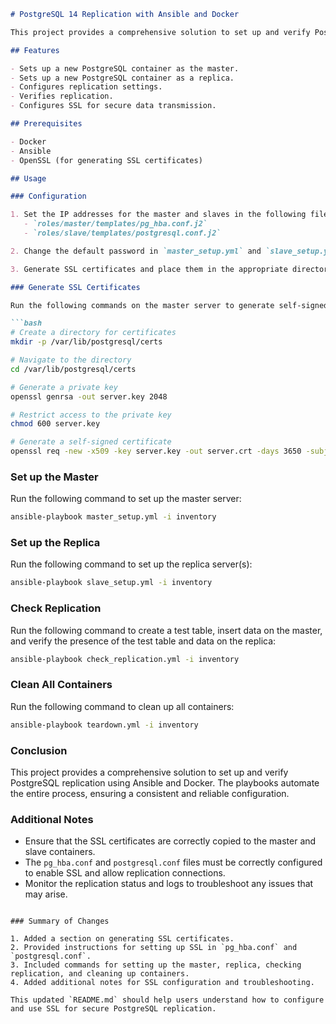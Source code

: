 ```markdown
# PostgreSQL 14 Replication with Ansible and Docker

This project provides a comprehensive solution to set up and verify PostgreSQL replication using Ansible and Docker. The playbooks automate the entire process of configuring master and slave servers, as well as verifying replication.

## Features

- Sets up a new PostgreSQL container as the master.
- Sets up a new PostgreSQL container as a replica.
- Configures replication settings.
- Verifies replication.
- Configures SSL for secure data transmission.

## Prerequisites

- Docker
- Ansible
- OpenSSL (for generating SSL certificates)

## Usage

### Configuration

1. Set the IP addresses for the master and slaves in the following files:
   - `roles/master/templates/pg_hba.conf.j2`
   - `roles/slave/templates/postgresql.conf.j2`

2. Change the default password in `master_setup.yml` and `slave_setup.yml`.

3. Generate SSL certificates and place them in the appropriate directory on the master server.

### Generate SSL Certificates

Run the following commands on the master server to generate self-signed SSL certificates:

```bash
# Create a directory for certificates
mkdir -p /var/lib/postgresql/certs

# Navigate to the directory
cd /var/lib/postgresql/certs

# Generate a private key
openssl genrsa -out server.key 2048

# Restrict access to the private key
chmod 600 server.key

# Generate a self-signed certificate
openssl req -new -x509 -key server.key -out server.crt -days 3650 -subj "/CN=$(hostname)"
```

### Set up the Master

Run the following command to set up the master server:

```bash
ansible-playbook master_setup.yml -i inventory
```

### Set up the Replica

Run the following command to set up the replica server(s):

```bash
ansible-playbook slave_setup.yml -i inventory
```

### Check Replication

Run the following command to create a test table, insert data on the master, and verify the presence of the test table and data on the replica:

```bash
ansible-playbook check_replication.yml -i inventory
```

### Clean All Containers

Run the following command to clean up all containers:

```bash
ansible-playbook teardown.yml -i inventory
```

### Conclusion

This project provides a comprehensive solution to set up and verify PostgreSQL replication using Ansible and Docker. The playbooks automate the entire process, ensuring a consistent and reliable configuration.

### Additional Notes

- Ensure that the SSL certificates are correctly copied to the master and slave containers.
- The `pg_hba.conf` and `postgresql.conf` files must be correctly configured to enable SSL and allow replication connections.
- Monitor the replication status and logs to troubleshoot any issues that may arise.
```

### Summary of Changes

1. Added a section on generating SSL certificates.
2. Provided instructions for setting up SSL in `pg_hba.conf` and `postgresql.conf`.
3. Included commands for setting up the master, replica, checking replication, and cleaning up containers.
4. Added additional notes for SSL configuration and troubleshooting.

This updated `README.md` should help users understand how to configure and use SSL for secure PostgreSQL replication.
